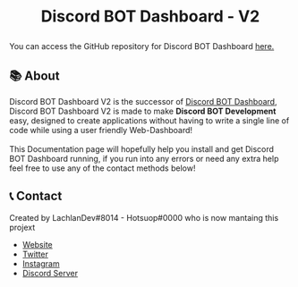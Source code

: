 <h1 align="center">
    <p>Discord BOT Dashboard - V2</p>
</h1>
You can access the GitHub repository for Discord BOT Dashboard <a href="https://github.com/LachlanDev/Discord-BOT-Dashboard-V2" target="_blank">here.</a>

## 📚 About
Discord BOT Dashboard V2 is the successor of <a href="https://github.com/LachlanDev/Discord-BOT-Dashboard" target="_blank">Discord BOT Dashboard</a>, Discord BOT Dashboard V2 is made to make **Discord BOT Development** easy, designed to create applications without having to write a single line of code while using a user friendly Web-Dashboard!
<br><br>
This Documentation page will hopefully help you install and get Discord BOT Dashboard running, if you run into any errors or need any extra help feel free to use any of the contact methods below!

## 📞 Contact
Created by LachlanDev#8014 - Hotsuop#0000 who is now mantaing this projext

* [Website](https://lachlan-dev.com)
* [Twitter](https://twitter.com/LachlanDev)
* [Instagram](https://www.instagram.com/LachlanDev/)
* [Discord Server](https://discord.com/invite/w7B5nKB)
